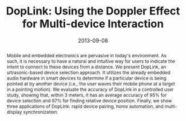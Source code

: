 ---
abstract: |-
  Mobile and embedded electronics are pervasive in today's environment. As such, it is necessary to have a natural and intuitive way for users to indicate the intent to connect to these devices from a distance. We present DopLink, an ultrasonic-based device selection approach. It utilizes the already embedded audio hardware in smart devices to determine if a particular device is being pointed at by another device (i.e., the user waves their mobile phone at a target in a pointing motion). We evaluate the accuracy of DopLink in a controlled user study, showing that, within 3 meters, it has an average accuracy of 95% for device selection and 97% for finding relative device position. Finally, we show three applications of DopLink: rapid device pairing, home automation, and multi-display synchronization.
authors:
- Md. Tanvir Islam Aumi
- Sidhant Gupta
- goel
- Eric Larson
- Shwetak Patel
bibtex: |-
  @inproceedings{Aumi:2013:DUD:2493432.2493515,
   author = {Aumi, Md Tanvir Islam and Gupta, Sidhant and Goel, Mayank and Larson, Eric and Patel, Shwetak},
   title = {DopLink: Using the Doppler Effect for Multi-device Interaction},
   booktitle = {Proceedings of the 2013 ACM International Joint Conference on Pervasive and Ubiquitous Computing},
   series = {UbiComp '13},
   year = {2013},
   isbn = {978-1-4503-1770-2},
   location = {Zurich, Switzerland},
   pages = {583--586},
   numpages = {4},
   url = {http://doi.acm.org/10.1145/2493432.2493515},
   doi = {10.1145/2493432.2493515},
   acmid = {2493515},
   publisher = {ACM},
   address = {New York, NY, USA},
   keywords = {doppler effect, multi-device interaction, pairing, pointing},
  }
caption: ''
citation: |-
  Md Tanvir Islam Aumi, Sidhant Gupta, Mayank Goel, Eric Larson, and Shwetak Patel. 2013. DopLink: using the doppler effect for multi-device interaction.  In Proceedings of the 2013 ACM international joint conference on Pervasive and ubiquitous computing (UbiComp '13). ACM, New York, NY, USA,  583-586. DOI=http://dx.doi.org/10.1145/2493432.2493515
conference: ACM International Joint Conference on Pervasive and Ubiquitous Computing
  (UbiComp), 2013
date: '2013-09-08'
image: '/images/pubs/doplink.jpg'
pdf: /pdfs/doplink.pdf
thumbnail: '/images/pubs/doplink.jpg'
title: 'DopLink: Using the Doppler Effect for Multi-device Interaction'
video: 'https://www.youtube.com/watch?v=HUAH69RuVBM'
video_embed: '<iframe width="560" height="315" src="https://www.youtube.com/embed/HUAH69RuVBM" frameborder="0" allowfullscreen></iframe>'
redirect_from: /projects/DopLink/
category: interaction
---